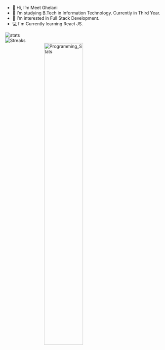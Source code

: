 - 👋 Hi, I’m Meet Ghelani
- 🌱 I’m studying B.Tech in Information Technology. Currently in Third Year. 
- 👀 I’m interested in Full Stack Development.
- 💻 I'm Currently learning React JS. 
<!---
meet2960/meet2960 is a ✨ special ✨ repository because its `README.md` (this file) appears on your GitHub profile.
You can click the Preview link to take a look at your changes.
--->
<div style="display:grid">
<img src="https://github-readme-stats.vercel.app/api?username=meet2960&show_icons=true&hide_border=true)&nbsp;&nbsp;" alt="stats">
<img src="https://github-readme-streak-stats.herokuapp.com/?user=meet2960&theme=highcontrast" alt="Streaks">
</div>
<div>
<img src="https://github-readme-stats-eight-theta.vercel.app/api/top-langs/?username=meet2960&layout=compact&langs_count=8&hide_border=true" alt="Programming_Stats" style="  display: block;margin-left: auto;margin-right: auto;width: 50%;">
</div>
